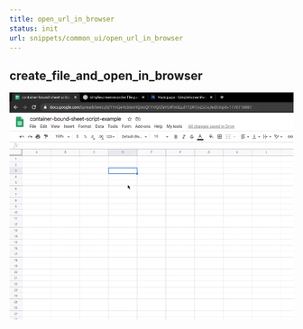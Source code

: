 ```yaml
---
title: open_url_in_browser
status: init
url: snippets/common_ui/open_url_in_browser
---
```


## create_file_and_open_in_browser

![open_url_in_browser](./screenrecord.gif 'Screenrecord')
